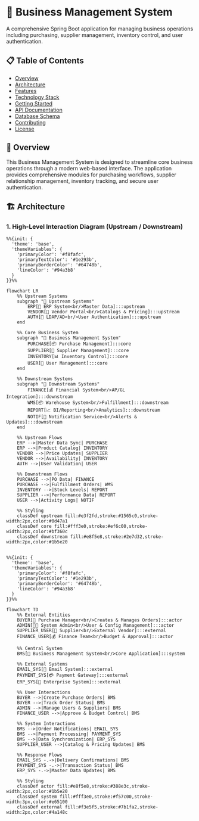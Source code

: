 # 🏢 Business Management System

A comprehensive Spring Boot application for managing business operations including purchasing, supplier management, inventory control, and user authentication.

## 📋 Table of Contents

- [Overview](#overview)
- [Architecture](#architecture)
- [Features](#features)
- [Technology Stack](#technology-stack)
- [Getting Started](#getting-started)
- [API Documentation](#api-documentation)
- [Database Schema](#database-schema)
- [Contributing](#contributing)
- [License](#license)

## 🎯 Overview

This Business Management System is designed to streamline core business operations through a modern web-based interface. The application provides comprehensive modules for purchasing workflows, supplier relationship management, inventory tracking, and secure user authentication.

## 🏗️ Architecture

### 1. High-Level Interaction Diagram (Upstream / Downstream)

```mermaid
%%{init: {
  'theme': 'base',
  'themeVariables': {
    'primaryColor': '#f8fafc',
    'primaryTextColor': '#1e293b',
    'primaryBorderColor': '#64748b',
    'lineColor': '#94a3b8'
  }
}}%%

flowchart LR
    %% Upstream Systems
    subgraph "🔼 Upstream Systems"
        ERP[🏢 ERP System<br/>Master Data]:::upstream
        VENDOR[🏪 Vendor Portal<br/>Catalogs & Pricing]:::upstream
        AUTH[🔐 LDAP/AD<br/>User Authentication]:::upstream
    end

    %% Core Business System
    subgraph "🎯 Business Management System"
        PURCHASE[📦 Purchase Management]:::core
        SUPPLIER[🤝 Supplier Management]:::core
        INVENTORY[📊 Inventory Control]:::core
        USER[👤 User Management]:::core
    end

    %% Downstream Systems
    subgraph "🔽 Downstream Systems"
        FINANCE[💰 Financial System<br/>AP/GL Integration]:::downstream
        WMS[📦 Warehouse System<br/>Fulfillment]:::downstream
        REPORT[📈 BI/Reporting<br/>Analytics]:::downstream
        NOTIF[📧 Notification Service<br/>Alerts & Updates]:::downstream
    end

    %% Upstream Flows
    ERP -->|Master Data Sync| PURCHASE
    ERP -->|Product Catalog| INVENTORY
    VENDOR -->|Price Updates| SUPPLIER
    VENDOR -->|Availability| INVENTORY
    AUTH -->|User Validation| USER

    %% Downstream Flows
    PURCHASE -->|PO Data| FINANCE
    PURCHASE -->|Fulfillment Orders| WMS
    INVENTORY -->|Stock Levels| REPORT
    SUPPLIER -->|Performance Data| REPORT
    USER -->|Activity Logs| NOTIF

    %% Styling
    classDef upstream fill:#e3f2fd,stroke:#1565c0,stroke-width:2px,color:#0d47a1
    classDef core fill:#fff3e0,stroke:#ef6c00,stroke-width:2px,color:#bf360c
    classDef downstream fill:#e8f5e8,stroke:#2e7d32,stroke-width:2px,color:#1b5e20


%%{init: {
  'theme': 'base',
  'themeVariables': {
    'primaryColor': '#f8fafc',
    'primaryTextColor': '#1e293b',
    'primaryBorderColor': '#64748b',
    'lineColor': '#94a3b8'
  }
}}%%

flowchart TD
    %% External Entities
    BUYER[👤 Purchase Manager<br/>Creates & Manages Orders]:::actor
    ADMIN[👨‍💼 System Admin<br/>User & Config Management]:::actor
    SUPPLIER_USER[🏪 Supplier<br/>External Vendor]:::external
    FINANCE_USER[💰 Finance Team<br/>Budget & Approval]:::actor

    %% Central System
    BMS[🏢 Business Management System<br/>Core Application]:::system

    %% External Systems
    EMAIL_SYS[📧 Email System]:::external
    PAYMENT_SYS[💳 Payment Gateway]:::external
    ERP_SYS[🏢 Enterprise System]:::external

    %% User Interactions
    BUYER -->|Create Purchase Orders| BMS
    BUYER -->|Track Order Status| BMS
    ADMIN -->|Manage Users & Suppliers| BMS
    FINANCE_USER -->|Approve & Budget Control| BMS

    %% System Interactions
    BMS -->|Order Notifications| EMAIL_SYS
    BMS -->|Payment Processing| PAYMENT_SYS
    BMS -->|Data Synchronization| ERP_SYS
    SUPPLIER_USER -->|Catalog & Pricing Updates| BMS

    %% Response Flows
    EMAIL_SYS -.->|Delivery Confirmations| BMS
    PAYMENT_SYS -.->|Transaction Status| BMS
    ERP_SYS -.->|Master Data Updates| BMS

    %% Styling
    classDef actor fill:#e8f5e8,stroke:#388e3c,stroke-width:2px,color:#1b5e20
    classDef system fill:#fff3e0,stroke:#f57c00,stroke-width:3px,color:#e65100
    classDef external fill:#f3e5f5,stroke:#7b1fa2,stroke-width:2px,color:#4a148c
